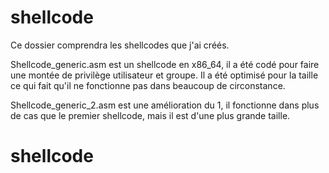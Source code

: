 # shellcode
Ce dossier comprendra les shellcodes que j'ai créés. 


Shellcode_generic.asm est un shellcode en x86_64, il a été codé pour faire une montée de privilège utilisateur et groupe. Il a été optimisé pour la taille ce qui fait qu'il ne fonctionne pas dans beaucoup de circonstance. 


Shellcode_generic_2.asm est une amélioration du 1, il fonctionne dans plus de cas que le premier shellcode, mais il est d'une plus grande taille.  


# shellcode
